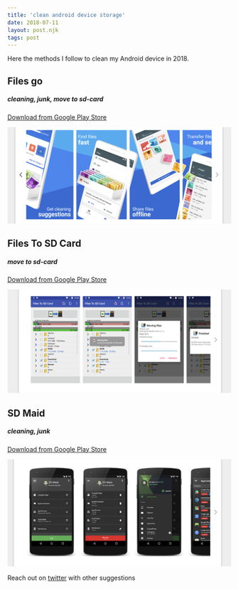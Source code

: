 ```yaml
---
title: 'clean android device storage'
date: 2018-07-11
layout: post.njk
tags: post
---
```


Here the methods I follow to clean my Android device in 2018.

## Files go

##### cleaning, junk, move to sd-card

[Download from Google Play Store](https://play.google.com/store/apps/details?id=com.google.android.apps.nbu.files)

![files-go-play-store.png](/assets/images/posts/files-go-play-store.png)


## Files To SD Card

##### move to sd-card

[Download from Google Play Store](https://play.google.com/store/apps/details?id=cz.bukacek.filestosdcard)

![files-to-sd-card-play-store.png](/assets/images/posts/files-to-sd-card-play-store.png)

## SD Maid

##### cleaning, junk

[Download from Google Play Store](https://play.google.com/store/apps/details?id=eu.thedarken.sdm)

![sd-maid-play-store.png](/assets/images/posts/sd-maid-play-store.png)

Reach out on [twitter](https://twitter.com/christian_fei) with other suggestions